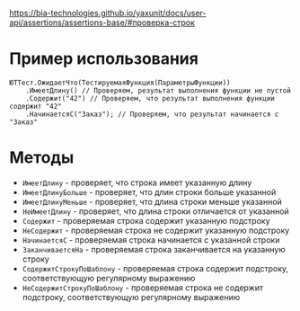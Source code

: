 https://bia-technologies.github.io/yaxunit/docs/user-api/assertions/assertions-base/#проверка-строк
# Пример использования
```bsl
ЮТТест.ОжидаетЧто(ТестируемаяФункция(ПараметрыФункции))
	.ИмеетДлину() // Проверяем, результат выполнения функции не пустой
	.Содержит("42") // Проверяем, что результат выполнения функции содержит "42"
	.НачинаетсяС("Заказ"); // Проверяем, что результат начинается с "Заказ"
```
# Методы
- `ИмеетДлину` - проверяет, что строка имеет указанную длину
- `ИмеетДлинуБольше` - проверяет, что длин строки больше указанной
- `ИмеетДлинуМеньше` - проверяет, что длина строки меньше указанной
- `НеИмеетДлину` - проверяет, что длина строки отличается от указанной
- `Содержит` - проверяемая строка содержит указанную подстроку
- `НеСодержит` - проверяемая строка не содержит указанную подстроку
- `НачинаетсяС` - проверяемая строка начинается с указанной строки
- `ЗаканчиваетсяНа` - проверяемая строка заканчивается на указанную строку
- `СодержитСтрокуПоШаблону` - проверяемая строка содержит подстроку, соответствующую регулярному выражению
- `НеСодержитСтрокуПоШаблону` - проверяемая строка не содержит подстроку, соответствующую регулярному выражению